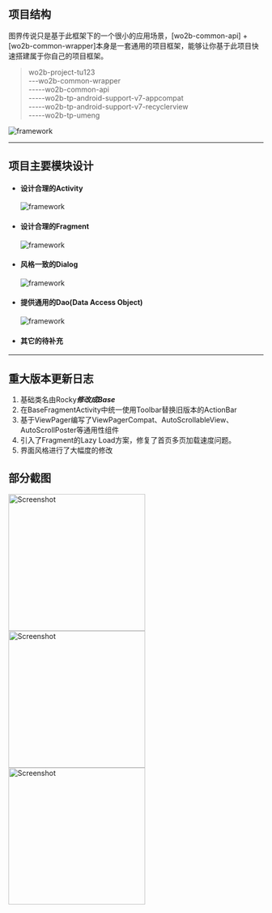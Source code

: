 
## 项目结构
图界传说只是基于此框架下的一个很小的应用场景，[wo2b-common-api] + [wo2b-common-wrapper]本身是一套通用的项目框架，能够让你基于此项目快速搭建属于你自己的项目框架。
>wo2b-project-tu123  
\---wo2b-common-wrapper  
\-----wo2b-common-api  
\-----wo2b-tp-android-support-v7-appcompat  
\-----wo2b-tp-android-support-v7-recyclerview  
\-----wo2b-tp-umeng  


![framework](https://github.com/benniaobuguai/android-project-wo2b/blob/master/wo2b-xxx-design/framework.png)


***
## 项目主要模块设计

+ #### 设计合理的Activity
    ![framework](https://github.com/benniaobuguai/android-project-wo2b/blob/master/wo2b-xxx-design/Activity.png)

+ #### 设计合理的Fragment
    ![framework](https://github.com/benniaobuguai/android-project-wo2b/blob/master/wo2b-xxx-design/Fragment.png)
	
+ #### 风格一致的Dialog
    ![framework](https://github.com/benniaobuguai/android-project-wo2b/blob/master/wo2b-xxx-design/Dialog.png)

+ #### 提供通用的Dao(Data Access Object)
    ![framework](https://github.com/benniaobuguai/android-project-wo2b/blob/master/wo2b-xxx-design/RockyDao.png)

+ #### 其它的待补充


***
## 重大版本更新日志
1. 基础类名由Rocky***修改成Base***
2. 在BaseFragmentActivity中统一使用Toolbar替换旧版本的ActionBar
3. 基于ViewPager编写了ViewPagerCompat、AutoScrollableView<T>、AutoScrollPoster等通用性组件
4. 引入了Fragment的Lazy Load方案，修复了首页多页加载速度问题。
5. 界面风格进行了大幅度的修改


### 
## 部分截图

<p>
   <img src="https://github.com/benniaobuguai/android-project-wo2b/blob/master/wo2b-xxx-apk/screenshot/1.png" width="270" alt="Screenshot"/>
   <img src="https://github.com/benniaobuguai/android-project-wo2b/blob/master/wo2b-xxx-apk/screenshot/2.png" width="270" alt="Screenshot"/>
   <img src="https://github.com/benniaobuguai/android-project-wo2b/blob/master/wo2b-xxx-apk/screenshot/3.png" width="270" alt="Screenshot"/>
</p>
